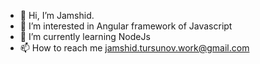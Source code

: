 - 👋 Hi, I’m Jamshid.
- 👀 I’m interested in Angular framework of Javascript
- 🌱 I’m currently learning NodeJs
- 📫 How to reach me jamshid.tursunov.work@gmail.com
